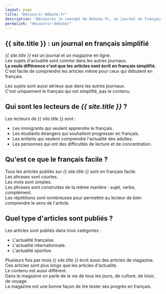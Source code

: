 ```yaml
---
layout: page
title: "Découvrir Débute.fr"
description: "Découvrez le concept de Debute.fr, ce journal en français simplifié."
permalink: "decouvrir-debute/"
---
```

## {{ site.title }} : un journal en français simplifié

_{{ site.title }}_ est un journal et un magazine en ligne.  
Les sujets d'actualité sont comme dans les autres journaux.  
**La seule différence c'est que les articles sont écrit en français simplifié.**  
C'est facile de comprendre les articles même pour ceux qui débutent en français.  

Les sujets sont aussi sérieux que dans les autres journaux.  
C'est uniquement le français qui est simplifié, pas le contenu.

## Qui sont les lecteurs de _{{ site.title }}_ ?

Les lecteurs de _{{ site.title }}_ sont :  
- Les immigrants qui veulent apprendre le français.  
- Les étudiants étrangers qui souhaitent progresser en français.  
- Les enfants qui veulent comprendre l'actualité des adultes.  
- Les personnes qui ont des difficultés de lecture et de concentration.  

## Qu'est ce que le français facile ?

Tous les articles publiés sur _{{ site.title }}_ sont en français facile.  
Les phrases sont courtes.  
Les mots sont simples.  
Les phrases sont construites de la même manière : sujet, verbe, complément.  
Les répétitions sont nombreuses pour permettre au lecteur de bien comprendre le sens de l'article.

## Quel type d'articles sont publiés ?

Les articles sont publiés dans trois catégories :  
* L'actualité française.  
* L'actualité internationnale.  
* L'actualité sportive.  

Plusieurs fois par mois _{{ site.title }}_ écrit aussi des articles de magazine.  
Ces articles sont plus longs que les articles d'actualité.  
Le contenu est aussi différent.  
Dans le magazine on parle de la vie de tous les jours, de culture, de loisir, de voyage.  
Le magazine est une bonne façon de lire tester ses progrès en français.  